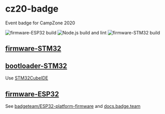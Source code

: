 # cz20-badge
Event badge for CampZone 2020

![firmware-ESP32 build](https://github.com/tjclement/cz20-badge/workflows/firmware-ESP32%20build/badge.svg)
![Node.js build and lint](https://github.com/tjclement/cz20-badge/workflows/Node.js%20build%20and%20lint/badge.svg)
![firmware-STM32 build](https://github.com/tjclement/cz20-badge/workflows/firmware-STM32%20build/badge.svg)

## [firmware-STM32](firmware-STM32)
## [bootloader-STM32](bootloader-STM32)

Use [STM32CubeIDE](https://www.st.com/en/development-tools/stm32cubeide.html)

## [firmware-ESP32](firmware-ESP32)

See [badgeteam/ESP32-platform-firmware](https://github.com/badgeteam/ESP32-platform-firmware) and [docs.badge.team](https://docs.badge.team/)
